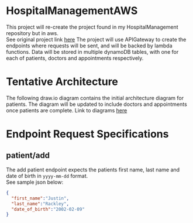 # HospitalManagementAWS

This project will re-create the project found in my HospitalManagement repository but in aws.<br>
See original project link <a href="https://github.com/justirack/HospitalManagement">here</a>
The project will use APIGateway to create the endpoints where requests will be sent, and will be backed by lambda functions. Data will be stored in multiple dynamoDB tables, with one for each of patients, doctors and appointments respectively.

# Tentative Architecture
The following draw.io diagram contains the initial architecture diagram for patients. The diagram will be updated to include doctors and appointments once patients are complete.
Link to diagrams <a href="https://viewer.diagrams.net/?tags=%7B%7D&highlight=0000ff&edit=_blank&layers=1&nav=1&title=Hospital%20Manager%20AS.drawio.svg#R7Vtbb%2Bo4EP41PC6Knftj6eWsVrtSV3045zwhk7hgNcQoMbf99WsTGxIbShoISSWoVMVjZ%2BLM93mYGZuB%2FTjf%2FMjQYvYPjXEygFa8GdhPAwhDx%2BP%2FhWBbCFzXLgTTjMSFCBwEb%2BQ%2FLIWWlC5JjPPKQEZpwsiiKoxomuKIVWQoy%2Bi6OuydJtWnLtBUPtE6CN4ilGBj2E8Ss1khDdzS6D8xmc7Uk4Ele%2BZIDZaCfIZiui6J7OeB%2FZhRyoqr%2BeYRJ8J2yi7FfS8nevcTy3DK6tyA4V%2FJvxu6isc%2F0cfza5SBUfKHU2hZoWQpX1hOlm2VBTK6TGMslICBPVrPCMNvCxSJ3jWHnMtmbJ7IbnNScp4rnDG8KYnkJH9gOscs2%2FIhstcPhm5xj6QMUBZcHwAAnhwzKxnfU6RBEvTpXvnBLvxCmuYLZoLnzUSXLCEpftzz0OLmiFE%2B25lONIQJCGfW32iCk1eaE0ZoyvsmlDE6Lw14SMhUdDAqrItkK%2BImxVnV3JxTC%2FH8%2BWYqVt8QrXN7iBZkPEUMrxE34OidJMkjTWi2m6b9FD74jriV3xATrlL1pTTF1wEQQK%2BCn2eb%2BPmWCZ%2FfFnr2EfReFoiJ1%2BdXUYa5tQxA8w%2FMopnE7ii67%2FRgPm5a%2FvciZnXKtBoSI8sKnCcBIsvoB9YGt80cMXfpbQFUbfny4pEoXxQv%2Bk42Yh6jBSVCy%2FOKK8tP088Z4jTejW2HTMDtmEyuQSbJpPGORxyYMe8jMWIczv46iQTNJzEavy%2FTqHiCTs8XN3Btp1VHYSvHoLB1wnrYwpaw9c67ec7uBxFWCFsnKM9JVDX24dvS%2BsxIOV1mEf5kKtJnMZRNMTtPRxyrMOaEyUsmdY%2BYVMkynHAOr6rBzzE7yye87lb6HlHHqiK6R1ipKN5b3lUOVnRFblURDDRFhWEMRTvY96%2FdnAn%2B56v8vrTPLG0X6Es76HZpB9de2nhD2C%2FZI65%2FCzmPXIvW06Y07GlbarzijPBXEkgWspS%2F3q9yo6RJNA%2Bqdq1tuaUra%2B5v3Jr%2Bxu%2BXv4Gav9EzgNr%2Bxtf8jXdbfxMa9GRoIoj5sMNz53ryHvuceJuiOR3HE9PbwGffHgWtehsv1GjgHAkSocnC4BPCXeRtFA377G4OHuZ3xcHcxN34Nd1N2Gt3A0Knmbtxzylq2d0AtcROpMQZ10%2Fw6p4Uf4%2BkeB9KdZUUA7NApuJlSSWU3NPihmlxbXTbip2BWUDT0MV3TL%2BWD3WPaY3K%2FxcjFBVZgE4TmbBmZKFI3ZPQwghh3YaZjO9oiqzbZjLALJBeKfRV1xeHvt0SFNQt7akv1Z4w1NdqezCwh8APDx%2B3YSysMx94tyXs1au%2B1yLsBRyDdTkGesUxPS8yuFC7ngM6JpVZQK4kWMtFfN9z%2FC7plR3UDNZaS6%2FM6rUKwAsi3XOrhrlVbWhbi8PNym8V2juiX8usOkcUHqutXSWeaGuryQ9uHAHXzdH6Vf31tMzKbbq5red6zo03txUh%2B8fQCzgV1I14%2B0UqV8uqXAiHAShlVQ0ppnlF1wqHYflz2%2F0GeOwI3nWqTd1um4O6G1mKnz2hne1eyZc53hlFbTPrWB2zlGjFOMH3ROubJFp7Z9hVogVPn%2B68J1oXJVpO2PEBMGiW%2BRS0hY%2B4I%2Fq1RKt7RI%2FV2HoRxp46ZLPfeLhNcKIo%2F93yLHil2MTTDvXdPM%2Fq7aHTCzhV96CoIl9PSKXvMrlOw6Nbvl2NWRxbm0vbpDILhpeSqh%2BplIrkzzOrZ7950FPtpszSN78MRY2ZJU707X9nWgw%2F%2FFjXfv4f">here</a>


# Endpoint Request Specifications
## patient/add
The add patient endpoint expects the patients first name, last name and date of birth in <code>yyyy-mm-dd</code> format.<br>
See sample json below:
 
``` json
{
  "first_name":"Justin",
  "last_name":"Rackley",
  "date_of_birth":"2002-02-09"
}
```
